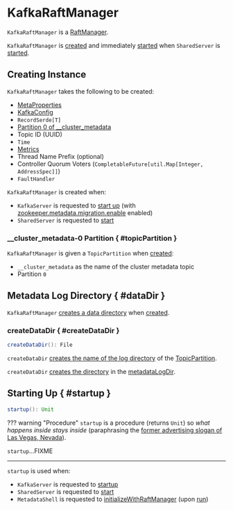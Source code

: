# KafkaRaftManager

`KafkaRaftManager` is a [RaftManager](RaftManager.md).

`KafkaRaftManager` is [created](#creating-instance) and immediately [started](#startup) when `SharedServer` is [started](SharedServer.md#start).

## Creating Instance

`KafkaRaftManager` takes the following to be created:

* <span id="metaProperties"> [MetaProperties](MetaProperties.md)
* <span id="config"> [KafkaConfig](../KafkaConfig.md)
* <span id="recordSerde"> `RecordSerde[T]`
* [Partition 0 of __cluster_metadata](#topicPartition)
* <span id="topicId"> Topic ID (UUID)
* <span id="time"> `Time`
* <span id="metrics"> [Metrics](../metrics/Metrics.md)
* <span id="threadNamePrefixOpt"> Thread Name Prefix (optional)
* <span id="controllerQuorumVotersFuture"> Controller Quorum Voters (`CompletableFuture[util.Map[Integer, AddressSpec]]`)
* <span id="fatalFaultHandler"> `FaultHandler`

`KafkaRaftManager` is created when:

* `KafkaServer` is requested to [start up](../broker/KafkaServer.md#startup) (with [zookeeper.metadata.migration.enable](../KafkaConfig.md#zookeeper.metadata.migration.enable) enabled)
* `SharedServer` is requested to [start](SharedServer.md#start)

### \_\_cluster_metadata-0 Partition { #topicPartition }

`KafkaRaftManager` is given a `TopicPartition` when [created](#creating-instance):

* `__cluster_metadata` as the name of the cluster metadata topic
* Partition `0`

## Metadata Log Directory { #dataDir }

`KafkaRaftManager` [creates a data directory](KafkaRaftManager.md#createDataDir) when [created](#creating-instance).

### createDataDir { #createDataDir }

```scala
createDataDir(): File
```

`createDataDir` [creates the name of the log directory](../log/UnifiedLog.md#logDirName) of the [TopicPartition](#topicPartition).

`createDataDir` [creates the directory](#createLogDirectory) in the [metadataLogDir](../KafkaConfig.md#metadataLogDir).

## Starting Up { #startup }

```scala
startup(): Unit
```

??? warning "Procedure"
    `startup` is a procedure (returns `Unit`) so _what happens inside stays inside_ (paraphrasing the [former advertising slogan of Las Vegas, Nevada](https://idioms.thefreedictionary.com/what+happens+in+Vegas+stays+in+Vegas)).

`startup`...FIXME

---

`startup` is used when:

* `KafkaServer` is requested to [startup](../broker/KafkaServer.md#startup)
* `SharedServer` is requested to [start](SharedServer.md#start)
* `MetadataShell` is requested to [initializeWithRaftManager](../tools/kafka-metadata-shell/MetadataShell.md#initializeWithRaftManager) (upon [run](../tools/kafka-metadata-shell/MetadataShell.md#run))

